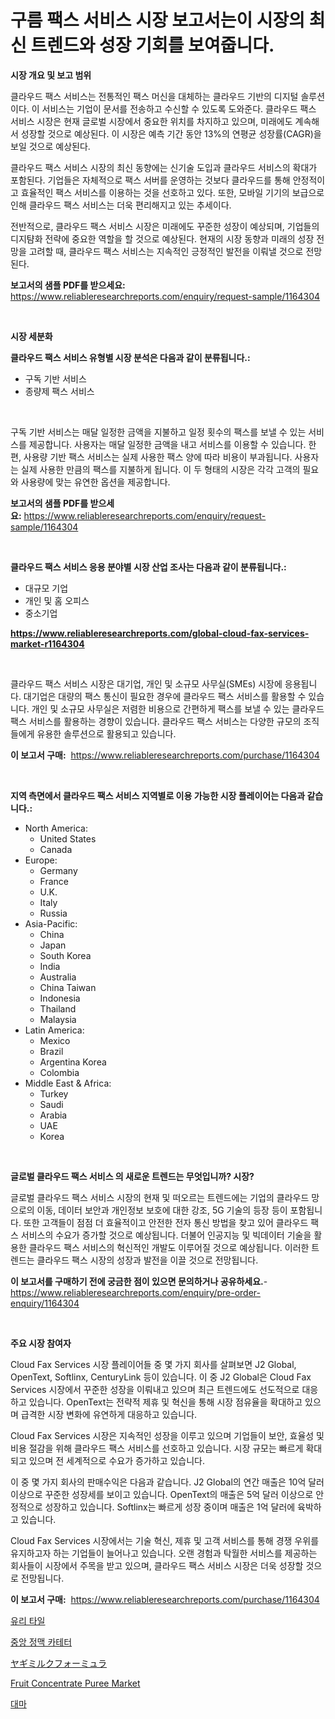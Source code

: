 <p><h1>구름 팩스 서비스 시장 보고서는이 시장의 최신 트렌드와 성장 기회를 보여줍니다.</h1></p><p><strong>시장 개요 및 보고 범위</strong></p>
<p><p>클라우드 팩스 서비스는 전통적인 팩스 머신을 대체하는 클라우드 기반의 디지털 솔루션이다. 이 서비스는 기업이 문서를 전송하고 수신할 수 있도록 도와준다. 클라우드 팩스 서비스 시장은 현재 글로벌 시장에서 중요한 위치를 차지하고 있으며, 미래에도 계속해서 성장할 것으로 예상된다. 이 시장은 예측 기간 동안 13%의 연평균 성장률(CAGR)을 보일 것으로 예상된다.</p><p>클라우드 팩스 서비스 시장의 최신 동향에는 신기술 도입과 클라우드 서비스의 확대가 포함된다. 기업들은 자체적으로 팩스 서버를 운영하는 것보다 클라우드를 통해 안정적이고 효율적인 팩스 서비스를 이용하는 것을 선호하고 있다. 또한, 모바일 기기의 보급으로 인해 클라우드 팩스 서비스는 더욱 편리해지고 있는 추세이다.</p><p>전반적으로, 클라우드 팩스 서비스 시장은 미래에도 꾸준한 성장이 예상되며, 기업들의 디지턈화 전략에 중요한 역할을 할 것으로 예상된다. 현재의 시장 동향과 미래의 성장 전망을 고려할 때, 클라우드 팩스 서비스는 지속적인 긍정적인 발전을 이뤄낼 것으로 전망된다.</p></p>
<p><strong>보고서의 샘플 PDF를 받으세요:</strong> <a href="https://www.reliableresearchreports.com/enquiry/request-sample/1164304">https://www.reliableresearchreports.com/enquiry/request-sample/1164304</a></p>
<p>&nbsp;</p>
<p><strong>시장 세분화</strong></p>
<p><strong>클라우드 팩스 서비스 유형별 시장 분석은 다음과 같이 분류됩니다.:</strong></p>
<p><ul><li>구독 기반 서비스</li><li>종량제 팩스 서비스</li></ul></p>
<p>&nbsp;</p>
<p><p>구독 기반 서비스는 매달 일정한 금액을 지불하고 일정 횟수의 팩스를 보낼 수 있는 서비스를 제공합니다. 사용자는 매달 일정한 금액을 내고 서비스를 이용할 수 있습니다. 한편, 사용량 기반 팩스 서비스는 실제 사용한 팩스 양에 따라 비용이 부과됩니다. 사용자는 실제 사용한 만큼의 팩스를 지불하게 됩니다. 이 두 형태의 시장은 각각 고객의 필요와 사용량에 맞는 유연한 옵션을 제공합니다.</p></p>
<p><strong>보고서의 샘플 PDF를 받으세요:</strong>&nbsp;<a href="https://www.reliableresearchreports.com/enquiry/request-sample/1164304">https://www.reliableresearchreports.com/enquiry/request-sample/1164304</a></p>
<p>&nbsp;</p>
<p><strong> 클라우드 팩스 서비스 응용 분야별 시장 산업 조사는 다음과 같이 분류됩니다.:</strong></p>
<p><ul><li>대규모 기업</li><li>개인 및 홈 오피스</li><li>중소기업</li></ul></p>
<p><strong><a href="https://www.reliableresearchreports.com/global-cloud-fax-services-market-r1164304">https://www.reliableresearchreports.com/global-cloud-fax-services-market-r1164304</a></strong></p>
<p>&nbsp;</p>
<p><p>클라우드 팩스 서비스 시장은 대기업, 개인 및 소규모 사무실(SMEs) 시장에 응용됩니다. 대기업은 대량의 팩스 통신이 필요한 경우에 클라우드 팩스 서비스를 활용할 수 있습니다. 개인 및 소규모 사무실은 저렴한 비용으로 간편하게 팩스를 보낼 수 있는 클라우드 팩스 서비스를 활용하는 경향이 있습니다. 클라우드 팩스 서비스는 다양한 규모의 조직들에게 유용한 솔루션으로 활용되고 있습니다.</p></p>
<p><strong>이 보고서 구매:</strong>&nbsp; <a href="https://www.reliableresearchreports.com/purchase/1164304">https://www.reliableresearchreports.com/purchase/1164304</a></p>
<p>&nbsp;</p>
<p><strong>지역 측면에서 클라우드 팩스 서비스 지역별로 이용 가능한 시장 플레이어는 다음과 같습니다.:</strong></p>
<p><ul>
    <li>
        North America:
        <ul>
            <li>United States</li>
            <li>Canada</li>
        </ul>
    </li>
    <li>
        Europe:
        <ul>
            <li>Germany</li>
            <li>France</li>
            <li>U.K.</li>
            <li>Italy</li>
            <li>Russia</li>
        </ul>
    </li>
    <li>
        Asia-Pacific:
        <ul>
            <li>China</li>
            <li>Japan</li>
            <li>South Korea</li>
            <li>India</li>
            <li>Australia</li>
            <li>China Taiwan</li>
            <li>Indonesia</li>
            <li>Thailand</li>
            <li>Malaysia</li>
        </ul>
    </li>
    <li>
        Latin America:
        <ul>
            <li>Mexico</li>
            <li>Brazil</li>
            <li>Argentina Korea</li>
            <li>Colombia</li>
        </ul>
    </li>
    <li>
        Middle East & Africa:
        <ul>
            <li>Turkey</li>
            <li>Saudi</li>
            <li>Arabia</li>
            <li>UAE</li>
            <li>Korea</li>
        </ul>
    </li>
    </ul></p>
<p>&nbsp;</p>
<p><strong>글로벌 클라우드 팩스 서비스 의 새로운 트렌드는 무엇입니까? 시장?</strong></p>
<p><p>글로벌 클라우드 팩스 서비스 시장의 현재 및 떠오르는 트렌드에는 기업의 클라우드 망으로의 이동, 데이터 보안과 개인정보 보호에 대한 강조, 5G 기술의 등장 등이 포함됩니다. 또한 고객들이 점점 더 효율적이고 안전한 전자 통신 방법을 찾고 있어 클라우드 팩스 서비스의 수요가 증가할 것으로 예상됩니다. 더불어 인공지능 및 빅데이터 기술을 활용한 클라우드 팩스 서비스의 혁신적인 개발도 이루어질 것으로 예상됩니다. 이러한 트렌드는 클라우드 팩스 시장의 성장과 발전을 이끌 것으로 전망됩니다.</p></p>
<p><strong>이 보고서를 구매하기 전에 궁금한 점이 있으면 문의하거나 공유하세요.</strong>- <a href="https://www.reliableresearchreports.com/enquiry/pre-order-enquiry/1164304">https://www.reliableresearchreports.com/enquiry/pre-order-enquiry/1164304</a></p>
<p>&nbsp;</p>
<p><strong>주요 시장 참여자</strong></p>
<p><p>Cloud Fax Services 시장 플레이어들 중 몇 가지 회사를 살펴보면 J2 Global, OpenText, Softlinx, CenturyLink 등이 있습니다. 이 중 J2 Global은 Cloud Fax Services 시장에서 꾸준한 성장을 이뤄내고 있으며 최근 트렌드에도 선도적으로 대응하고 있습니다. OpenText는 전략적 제휴 및 혁신을 통해 시장 점유율을 확대하고 있으며 급격한 시장 변화에 유연하게 대응하고 있습니다.</p><p>Cloud Fax Services 시장은 지속적인 성장을 이루고 있으며 기업들이 보안, 효율성 및 비용 절감을 위해 클라우드 팩스 서비스를 선호하고 있습니다. 시장 규모는 빠르게 확대되고 있으며 전 세계적으로 수요가 증가하고 있습니다.</p><p>이 중 몇 가지 회사의 판매수익은 다음과 같습니다. J2 Global의 연간 매출은 10억 달러 이상으로 꾸준한 성장세를 보이고 있습니다. OpenText의 매출은 5억 달러 이상으로 안정적으로 성장하고 있습니다. Softlinx는 빠르게 성장 중이며 매출은 1억 달러에 육박하고 있습니다.</p><p>Cloud Fax Services 시장에서는 기술 혁신, 제휴 및 고객 서비스를 통해 경쟁 우위를 유지하고자 하는 기업들이 늘어나고 있습니다. 오랜 경험과 탁월한 서비스를 제공하는 회사들이 시장에서 주목을 받고 있으며, 클라우드 팩스 서비스 시장은 더욱 성장할 것으로 전망됩니다.</p></p>
<p><strong>이 보고서 구매:</strong>&nbsp;&nbsp;<a href="https://www.reliableresearchreports.com/purchase/1164304">https://www.reliableresearchreports.com/purchase/1164304</a></p>
<p><p><a href="https://medium.com/@wallacbahrtyinger567686/%EC%9C%A0%EB%A6%AC-%ED%83%80%EC%9D%BC-%EC%8B%9C%EC%9E%A5-%EA%B7%9C%EB%AA%A8-%EC%8B%9C%EC%9E%A5-%EC%A0%84%EB%A7%9D-%EB%B0%8F-%EC%8B%9C%EC%9E%A5-%EC%98%88%EC%B8%A1-2024%EB%85%84%EB%B6%80%ED%84%B0-2031%EB%85%84%EA%B9%8C%EC%A7%80-e6c186ebebb2">유리 타일</a></p><p><a href="https://github.com/vseigx30c9a1j/Market-Research-Report-List-1/blob/main/453370317292.md">중앙 정맥 카테터</a></p><p><a href="https://github.com/EthanMorar2011/Market-Research-Report-List-1/blob/main/368530818607.md">ヤギミルクフォーミュラ</a></p><p><a href="https://github.com/shotows/Market-Research-Report-List-2/blob/main/fruit-concentrate-puree-market.md">Fruit Concentrate Puree Market</a></p><p><a href="https://github.com/WilburKihn5676/Market-Research-Report-List-1/blob/main/868980917293.md">대마</a></p></p>